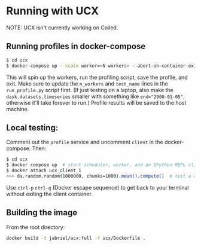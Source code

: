 # Running with UCX

NOTE: UCX isn't currently working on Coiled.

## Running profiles in docker-compose

```bash
$ cd ucx
$ docker-compose up --scale worker=<N workers> --abort-on-container-exit
```

This will spin up the workers, run the profiling script, save the profile, and exit. Make sure to update the `n_workers` and `test_name` lines in the `run_profile.py` script first. (If just testing on a laptop, also make the `dask.datasets.timeseries` smaller with something like `end="2000-01-05"`, otherwise it'll take forever to run.) Profile results will be saved to the host machine.

## Local testing:

Comment out the `profile` service and uncomment `client` in the docker-compose. Then:

```bash
$ cd ucx
$ docker compose up  # start scheduler, worker, and an IPython REPL client. Also open https://localhost:8787 to see dashboard.
$ docker attach ucx_client_1
>>> da.random.random(1000000, chunks=1000).mean().compute()  # test a computation
```
Use `ctrl-p` `ctrl-q` (Docker escape sequence) to get back to your terminal without exiting the client container.

## Building the image

From the root directory:
```bash
docker build -t jabriel/ucx:full -f ucx/Dockerfile .
```